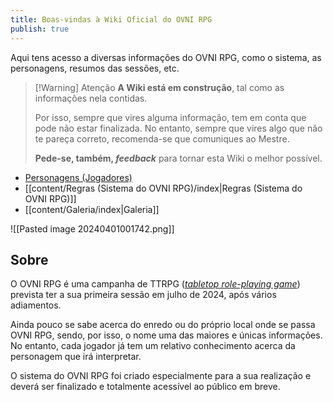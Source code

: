 ```yaml
---
title: Boas-vindas à Wiki Oficial do OVNI RPG
publish: true
---
```

Aqui tens acesso a diversas informações do OVNI RPG, como o sistema, as personagens, resumos das sessões, etc.

>[!Warning] Atenção
>**A Wiki está em construção**, tal como as informações nela contidas.
>
>Por isso, sempre que vires alguma informação, tem em conta que pode não estar finalizada. No entanto, sempre que vires algo que não te pareça correto, recomenda-se que comuniques ao Mestre.
>
>**Pede-se, também, *feedback*** para tornar esta Wiki o melhor possível.

- [Personagens (Jogadores)](/Personagens(Jogadores))
- [[content/Regras (Sistema do OVNI RPG)/index|Regras (Sistema do OVNI RPG)]]
- [[content/Galeria/index|Galeria]]

![[Pasted image 20240401001742.png]]
## Sobre
O OVNI RPG é uma campanha de TTRPG ([*tabletop role-playing game*](https://en.wikipedia.org/wiki/Tabletop_role-playing_game)) prevista ter a sua primeira sessão em julho de 2024, após vários adiamentos.

Ainda pouco se sabe acerca do enredo ou do próprio local onde se passa OVNI RPG, sendo, por isso, o nome uma das maiores e únicas informações. No entanto, cada jogador já tem um relativo conhecimento acerca da personagem que irá interpretar.

O sistema do OVNI RPG foi criado especialmente para a sua realização e deverá ser finalizado e totalmente acessível ao público em breve.
